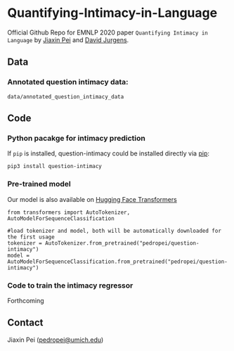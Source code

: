 # Quantifying-Intimacy-in-Language

Official Github Repo for EMNLP 2020 paper `Quantifying Intimacy in Language` by [Jiaxin Pei](https://jiaxin-pei.github.io/) and [David Jurgens](https://jurgens.people.si.umich.edu/).

## Data
### Annotated question intimacy data:
`data/annotated_question_intimacy_data` 

## Code
### Python pacakge for intimacy prediction
If `pip` is installed, question-intimacy could be installed directly via [pip](https://pypi.org/project/question-intimacy/):
```
pip3 install question-intimacy
```
    

### Pre-trained model
Our model is also available on [Hugging Face Transformers](https://huggingface.co/pedropei/question-intimacy)
```
from transformers import AutoTokenizer, AutoModelForSequenceClassification

#load tokenizer and model, both will be automatically downloaded for the first usage
tokenizer = AutoTokenizer.from_pretrained("pedropei/question-intimacy")
model = AutoModelForSequenceClassification.from_pretrained("pedropei/question-intimacy")
```

### Code to train the intimacy regressor

Forthcoming


## Contact
Jiaxin Pei (pedropei@umich.edu)
